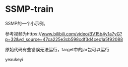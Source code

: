 # SSMP-train
SSMP的一个小示例。

参考视频为https://www.bilibili.com/video/BV15b4y1a7yG?p=32&vd_source=47ca225e3cb598cdf3d4cec1a5f92088

原始代码有些错误无法运行，target中的jar包可以运行

yexukeyi
